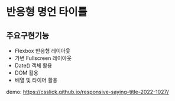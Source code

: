 # 반응형 명언 타이틀

## 주요구현기능
- Flexbox 반응형 레이아웃
- 가변 Fullscreen 레이아웃
- Date() 객체 활용
- DOM 활용
- 배열 및 타이머 활용

demo: https://csslick.github.io/responsive-saying-title-2022-1027/
